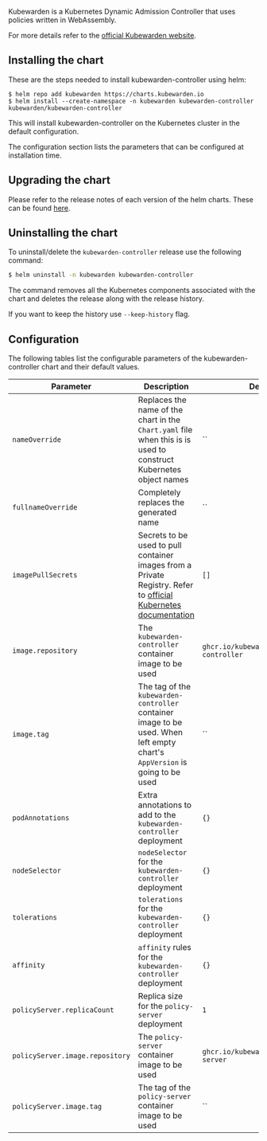 Kubewarden is a Kubernetes Dynamic Admission Controller that uses policies written
in WebAssembly.

For more details refer to the [official Kubewarden website](https://www.kubewarden.io/).

## Installing the chart

These are the steps needed to install kubewarden-controller using helm:

```shell
$ helm repo add kubewarden https://charts.kubewarden.io
$ helm install --create-namespace -n kubewarden kubewarden-controller kubewarden/kubewarden-controller
```

This will install kubewarden-controller on the Kubernetes cluster in the default
configuration.

The configuration section lists the parameters that can be configured
at installation time.

## Upgrading the chart

Please refer to the release notes of each version of the helm charts.
These can be found [here](https://github.com/kubewarden/helm-charts/releases).

## Uninstalling the chart

To uninstall/delete the `kubewarden-controller` release use the following
command:

```bash
$ helm uninstall -n kubewarden kubewarden-controller
```
The command removes all the Kubernetes components associated with the chart and
deletes the release along with the release history.

If you want to keep the history use `--keep-history` flag.

## Configuration

The following tables list the configurable parameters of the kubewarden-controller
chart and their default values.

| Parameter                                  | Description                                                                                                              | Default             |
| ------------------------------------------ | ------------------------------------------------------------------------------------------------------------------------ | ------------------- |
| `nameOverride`                             | Replaces the name of the chart in the `Chart.yaml` file when this is is used to construct Kubernetes object names         | ``                  |
| `fullnameOverride`                         | Completely replaces the generated name                                                                                   | ``                  |
| `imagePullSecrets`                         | Secrets to be used to pull container images from a Private Registry. Refer to [official Kubernetes documentation](https://kubernetes.io/docs/tasks/configure-pod-container/pull-image-private-registry/) | `[]` |
| `image.repository`                         | The `kubewarden-controller` container image to be used                                                                      | `ghcr.io/kubewarden/kubewarden-controller` |
| `image.tag`                                | The tag of the `kubewarden-controller` container image to be used. When left empty chart's `AppVersion` is going to be used | ``                  |
| `podAnnotations`                           | Extra annotations to add to the `kubewarden-controller` deployment                                                          | `{}`                |
| `nodeSelector`                             | `nodeSelector` for the `kubewarden-controller` deployment                                                                   | `{}`                |
| `tolerations`                              | `tolerations` for the `kubewarden-controller` deployment                                                                    | `{}`                |
| `affinity`                                 | `affinity` rules for the `kubewarden-controller` deployment                                                                 | `{}`                |
| `policyServer.replicaCount`                | Replica size for the `policy-server` deployment                                                                          | `1`                 |
| `policyServer.image.repository`            | The `policy-server` container image to be used                                                                           | `ghcr.io/kubewarden/policy-server` |
| `policyServer.image.tag`                   | The tag of the `policy-server` container image to be used                                                                | ``                  |
